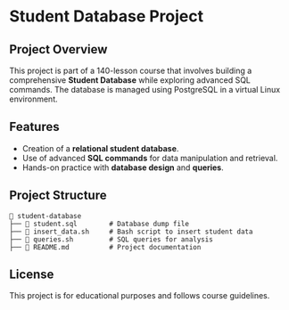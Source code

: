 # Student Database Project

## Project Overview
This project is part of a 140-lesson course that involves building a comprehensive **Student Database** while exploring advanced SQL commands. The database is managed using PostgreSQL in a virtual Linux environment.

## Features
- Creation of a **relational student database**.
- Use of advanced **SQL commands** for data manipulation and retrieval.
- Hands-on practice with **database design** and **queries**.

## Project Structure
```
📂 student-database
├── 📜 student.sql        # Database dump file
├── 📜 insert_data.sh     # Bash script to insert student data
├── 📜 queries.sh         # SQL queries for analysis
├── 📜 README.md          # Project documentation
```

## License
This project is for educational purposes and follows course guidelines.

